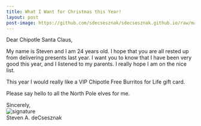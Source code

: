 ```yaml
---
title: What I Want for Christmas this Year!
layout: post
post-image: https://github.com/sdecsesznak/sdecsesznak.github.io/raw/master/assets/images/chipotle_letter.png
---
```


Dear Chipotle Santa Claus,

My name is Steven and I am 24 years old.  I hope that you are all rested up from delivering presents last year.  I want you to know that I have been very good this year, and I listened to my parents.  I really hope I am on the nice list.  

This year I would really like a VIP Chipotle Free Burritos for Life gift card.  

Please say hello to all the North Pole elves for me.  

Sincerely,<br>
![signature](https://fontmeme.com/permalink/200925/c101f6549bbb85c94b3d8b47e8b8e244.png)<br>
Steven A. deCsesznak